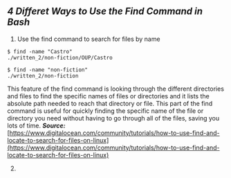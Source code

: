 ***4 Differet Ways to Use the Find Command in Bash***
---
1. Use the find command to search for files by name

```
$ find -name "Castro"
./written_2/non-fiction/OUP/Castro
```
```
$ find -name "non-fiction"
./written_2/non-fiction
```
This feature of the find command is looking through the different directories and files to find the specific names of files or directories and it lists the absolute path needed to reach that directory or file. This part of the find command is useful for quickly finding the specific name of the file or directory you need without having to go through all of the files, saving you lots of time.
***Source:*** [https://www.digitalocean.com/community/tutorials/how-to-use-find-and-locate-to-search-for-files-on-linux](https://www.digitalocean.com/community/tutorials/how-to-use-find-and-locate-to-search-for-files-on-linux)

2. 
